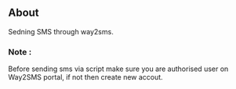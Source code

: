 ## About
Sedning SMS through way2sms.

### Note  :
Before sending sms via script make sure you are authorised user on Way2SMS portal, if not then create new accout.
